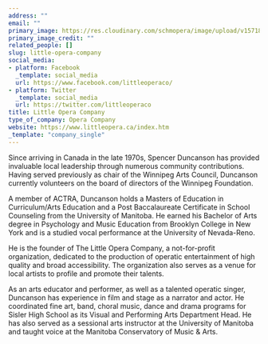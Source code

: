 ```yaml
---
address: ""
email: ""
primary_image: https://res.cloudinary.com/schmopera/image/upload/v1571862339/media/2019/10/Logo-LittleOperaCompany_aynvck.jpg
primary_image_credit: ""
related_people: []
slug: little-opera-company
social_media:
- platform: Facebook
  _template: social_media
  url: https://www.facebook.com/littleoperaco/
- platform: Twitter
  _template: social_media
  url: https://twitter.com/littleoperaco
title: Little Opera Company
type_of_company: Opera Company
website: https://www.littleopera.ca/index.htm
_template: "company_single"
---
```

Since arriving in Canada in the late 1970s, Spencer Duncanson has provided invaluable local leadership through numerous community contributions. Having served previously as chair of the Winnipeg Arts Council, Duncanson currently volunteers on the board of directors of the Winnipeg Foundation. 

A member of ACTRA, Duncanson holds a Masters of Education in Curriculum/Arts Education and a Post Baccalaureate Certificate in School Counseling from the University of Manitoba. He earned his Bachelor of Arts degree in Psychology and Music Education from Brooklyn College in New York and is a studied vocal performance at the University of Nevada-Reno.

He is the founder of The Little Opera Company, a not-for-profit organization, dedicated to the production of operatic entertainment of high quality and broad accessibility. The organization also serves as a venue for local artists to profile and promote their talents.

As an arts educator and performer, as well as a talented operatic singer, Duncanson has experience in film and stage as a narrator and actor. He coordinated fine art, band, choral music, dance and drama programs for Sisler High School as its Visual and Performing Arts Department Head. He has also served as a sessional arts instructor at the University of Manitoba and taught voice at the Manitoba Conservatory of Music & Arts.